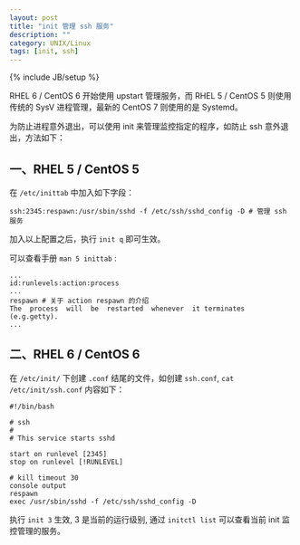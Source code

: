 ```yaml
---
layout: post
title: "init 管理 ssh 服务"
description: ""
category: UNIX/Linux
tags: [init, ssh]
---
```

{% include JB/setup %}

RHEL 6 / CentOS 6 开始使用 upstart 管理服务，而 RHEL 5 / CentOS 5 则使用传统的 SysV 进程管理，最新的 CentOS 7 则使用的是 Systemd。

为防止进程意外退出，可以使用 init 来管理监控指定的程序，如防止 ssh 意外退出，方法如下：

## 一、RHEL 5 / CentOS 5

在 `/etc/inittab` 中加入如下字段：

```
ssh:2345:respawn:/usr/sbin/sshd -f /etc/ssh/sshd_config -D # 管理 ssh 服务
```

加入以上配置之后，执行 `init q` 即可生效。

可以查看手册 `man 5 inittab` :

```
...
id:runlevels:action:process
...
respawn # 关于 action respawn 的介绍
The  process  will  be  restarted  whenever  it terminates (e.g.getty).
...
```

## 二、RHEL 6 / CentOS 6

在 `/etc/init/` 下创建 `.conf` 结尾的文件，如创建 `ssh.conf`,  `cat /etc/init/ssh.conf` 内容如下：

```
#!/bin/bash

# ssh
#
# This service starts sshd

start on runlevel [2345]
stop on runlevel [!RUNLEVEL]

# kill timeout 30
console output
respawn
exec /usr/sbin/sshd -f /etc/ssh/sshd_config -D
```

执行 `init 3` 生效, 3 是当前的运行级别, 通过 `initctl list` 可以查看当前 init 监控管理的服务。
